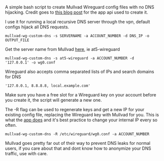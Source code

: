 A simple bash script to create Mullvad Wireguard config files with no DNS hijacking. Credit goes to [this blog post](https://schnerring.net/blog/use-custom-dns-servers-with-mullvad-and-any-wireguard-client/) for the app api used to create it.

I use it for running a local recursive DNS server through the vpn, default configs hijack all DNS requests.

```
mullvad-wg-custom-dns -s SERVERNAME -a ACCOUNT_NUMBER -d DNS_IP -o OUTPUT_FILE
```
Get the server name from Mullvad [here](https://mullvad.net/en/servers/), ie at5-wireguard

```
mullvad-wg-custom-dns -s at5-wireguard -a ACCOUNT_NUMBER -d '127.0.0.1' -o wg0.conf
```
Wireguard also accepts comma separated lists of IPs and search domains for DNS

```
'127.0.0.1, 8.8.8.8, local.example.com'
```

Make sure you have a free slot for a Wireguard key on your account before you create it, the script will generate a new one. 

The -R flag can be used to regenerate keys and get a new IP for your existing config file, replacing the Wireguard key with Mullvad for you. This is what the [app does](https://mullvad.net/en/help/why-wireguard/) and it's best practice to change your internal IP every so often.

```
mullvad-wg-custom-dns -R /etc/wireguard/wg0.conf -a ACCOUNT_NUMBER
```

Mullvad goes pretty far out of their way to prevent DNS leaks for normal users, if you care about that and dont know how to anonymize your DNS traffic, use with care.
